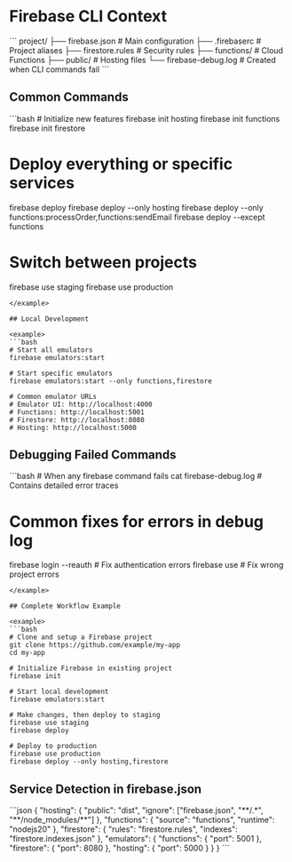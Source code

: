 # Firebase CLI Context

<project-structure>
```
project/
├── firebase.json          # Main configuration
├── .firebaserc           # Project aliases
├── firestore.rules       # Security rules
├── functions/            # Cloud Functions
├── public/               # Hosting files
└── firebase-debug.log    # Created when CLI commands fail
```
</project-structure>

## Common Commands

<example>
```bash
# Initialize new features
firebase init hosting
firebase init functions
firebase init firestore

# Deploy everything or specific services

firebase deploy
firebase deploy --only hosting
firebase deploy --only functions:processOrder,functions:sendEmail
firebase deploy --except functions

# Switch between projects

firebase use staging
firebase use production

````
</example>

## Local Development

<example>
```bash
# Start all emulators
firebase emulators:start

# Start specific emulators
firebase emulators:start --only functions,firestore

# Common emulator URLs
# Emulator UI: http://localhost:4000
# Functions: http://localhost:5001
# Firestore: http://localhost:8080
# Hosting: http://localhost:5000
````

</example>

## Debugging Failed Commands

<example>
```bash
# When any firebase command fails
cat firebase-debug.log    # Contains detailed error traces

# Common fixes for errors in debug log

firebase login --reauth # Fix authentication errors
firebase use # Fix wrong project errors

````
</example>

## Complete Workflow Example

<example>
```bash
# Clone and setup a Firebase project
git clone https://github.com/example/my-app
cd my-app

# Initialize Firebase in existing project
firebase init

# Start local development
firebase emulators:start

# Make changes, then deploy to staging
firebase use staging
firebase deploy

# Deploy to production
firebase use production
firebase deploy --only hosting,firestore
````

</example>

## Service Detection in firebase.json

<example>
```json
{
  "hosting": {
    "public": "dist",
    "ignore": ["firebase.json", "**/.*", "**/node_modules/**"]
  },
  "functions": {
    "source": "functions",
    "runtime": "nodejs20"
  },
  "firestore": {
    "rules": "firestore.rules",
    "indexes": "firestore.indexes.json"
  },
  "emulators": {
    "functions": { "port": 5001 },
    "firestore": { "port": 8080 },
    "hosting": { "port": 5000 }
  }
}
```
</example>
